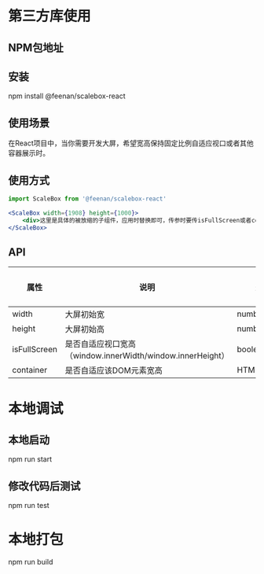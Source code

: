 # 第三方库使用
## NPM包地址
## 安装
npm install @feenan/scalebox-react
## 使用场景
在React项目中，当你需要开发大屏，希望宽高保持固定比例自适应视口或者其他容器展示时。
## 使用方式

```jsx
import ScaleBox from '@feenan/scalebox-react'

<ScaleBox width={1908} height={1000}>
    <div>这里是具体的被放缩的子组件，应用时替换即可，传参时要传isFullScreen或者container，属性说明与传参类型见下方API详细说明</div>
</ScaleBox>
```
## API

|     属性     |                          说明                            | 类型        | 默认值 |
|    -------   | ------------------------------------------------------- | ------------| ------|
|    width     | 大屏初始宽                                               |   number    |   -   |
|   height     | 大屏初始高                                               |   number    |   -   |
| isFullScreen | 是否自适应视口宽高（window.innerWidth/window.innerHeight）|   boolean   |   -   |
|   container  | 是否自适应该DOM元素宽高                                   | HTMLElement |   -   |

# 本地调试
## 本地启动
npm run start

## 修改代码后测试
npm run test

# 本地打包
npm run build